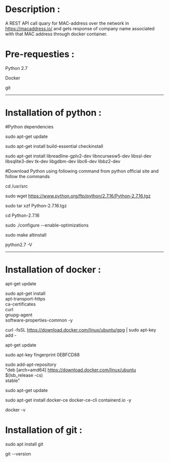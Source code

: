 #  Description :

A REST API call quary for MAC-address over the network in  https://macaddress.io/  and gets response of company name associated with that MAC address through docker container.

#  Pre-requesties :

Python 2.7

Docker

git

----------------------------------------------------------------------------------------------------------------------------
#  Installation of python :

#Python dependencies

sudo apt-get update

sudo apt-get install build-essential checkinstall

sudo apt-get install libreadline-gplv2-dev libncursesw5-dev libssl-dev libsqlite3-dev tk-dev libgdbm-dev libc6-dev libbz2-dev

#Download Python using following command from python official site and follow the commands

cd /usr/src

sudo wget https://www.python.org/ftp/python/2.7.16/Python-2.7.16.tgz

sudo tar xzf Python-2.7.16.tgz

cd Python-2.7.16

sudo ./configure --enable-optimizations

sudo make altinstall

python2.7 -V

-----------------------------------------------------------------------------------------------------------------------------

# Installation of docker :

apt-get update

sudo apt-get install \
apt-transport-https \
ca-certificates \
curl \
gnupg-agent \
software-properties-common -y

curl -fsSL https://download.docker.com/linux/ubuntu/gpg | sudo apt-key add -

apt-get update

sudo apt-key fingerprint 0EBFCD88

sudo add-apt-repository \
"deb [arch=amd64] https://download.docker.com/linux/ubuntu \
$(lsb_release -cs) \
stable"

sudo apt-get update

sudo apt-get install docker-ce docker-ce-cli containerd.io -y

docker -v

# Installation of git :

sudo apt install git

git --version
